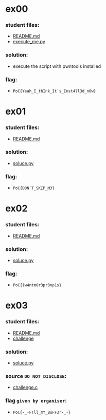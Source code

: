 # ex00
### student files:
- [README.md](ex00/README.md)
- [execute_me.py](ex00/execute_me.py)
### solution:
- execute the script with pwntools installed
### flag:
- ``PoC{Yeah_I_thInk_It`s_Inst4ll3d_n0w}``

# ex01
### student files:
- [README.md](ex01/README.md)
### solution:
- [soluce.py](ex01/soluce.py)
### flag:
- ``PoC{D0N`T_SKIP_M3}``

# ex02
### student files:
- [README.md](ex02/README.md)
### solution:
- [soluce.py](ex02/soluce.py)
### flag:
- ``PoC{1w4ntm0r3pr0np1s}``

# ex03
### student files:
- [README.md](ex03/README.md)
- [challenge](ex03/challenge)
### solution:
- [soluce.py](ex03/soluce.py)
### source `DO NOT DISCLOSE`:
- [challenge.c](ex03/challenge.c)
### flag `given by organiser`:
- ``PoC{-_-F!ll_mY_BuFF3r-_-}``
